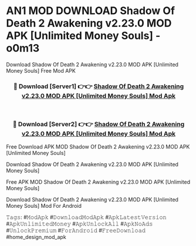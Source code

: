 # AN1 MOD DOWNLOAD Shadow Of Death 2 Awakening v2.23.0 MOD APK [Unlimited Money Souls] - o0m13
Download Shadow Of Death 2 Awakening v2.23.0 MOD APK [Unlimited Money Souls] Free Mod APK

<div align="center">
<h3>🔴 Download [Server1] 👉👉 <a href="https://apk-comot.site?title=Shadow_Of_Death_2_Awakening_v2.23.0_MOD_APK_[Unlimited_Money_Souls]">Shadow Of Death 2 Awakening v2.23.0 MOD APK [Unlimited Money Souls] Mod Apk</a></h3><br>

<h3>🔴 Download [Server2] 👉👉 <a href="https://apk-comot.site?title=Shadow_Of_Death_2_Awakening_v2.23.0_MOD_APK_[Unlimited_Money_Souls]">Shadow Of Death 2 Awakening v2.23.0 MOD APK [Unlimited Money Souls] Mod Apk</a></h3>
</div>


Free Download APK MOD Shadow Of Death 2 Awakening v2.23.0 MOD APK [Unlimited Money Souls]

Download Shadow Of Death 2 Awakening v2.23.0 MOD APK [Unlimited Money Souls] 

Free APK MOD Shadow Of Death 2 Awakening v2.23.0 MOD APK [Unlimited Money Souls] 

Download Shadow Of Death 2 Awakening v2.23.0 MOD APK [Unlimited Money Souls] Mod For Android

𝚃𝚊𝚐𝚜: #𝙼𝚘𝚍𝙰𝚙𝚔 #𝙳𝚘𝚠𝚗𝚕𝚘𝚊𝚍𝙼𝚘𝚍𝙰𝚙𝚔 #𝙰𝚙𝚔𝙻𝚊𝚝𝚎𝚜𝚝𝚅𝚎𝚛𝚜𝚒𝚘𝚗 #𝙰𝚙𝚔𝚄𝚗𝚕𝚒𝚖𝚒𝚝𝚎𝚍𝙼𝚘𝚗𝚎𝚢 #𝙰𝚙𝚔𝚄𝚗𝚕𝚘𝚌𝚔𝙰𝚕𝚕 #𝙰𝚙𝚔𝙽𝚘𝙰𝚍𝚜 #𝚄𝚗𝚕𝚘𝚌𝚔𝙿𝚛𝚎𝚖𝚒𝚞𝚖 #𝙵𝚘𝚛𝙰𝚗𝚍𝚛𝚘𝚒𝚍 #𝙵𝚛𝚎𝚎𝙳𝚘𝚠𝚗𝚕𝚘𝚊𝚍 #home_design_mod_apk